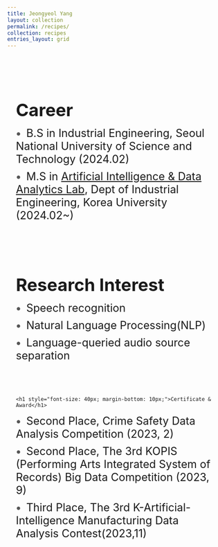 ```yaml
---
title: Jeongyeol Yang
layout: collection
permalink: /recipes/
collection: recipes
entries_layout: grid
---
```



<body>

<div style="max-width: 800px; margin: 40px auto; padding: 20px; text-align: left;">
  <h1 style="font-size: 40px; margin-bottom: 10px;">Career</h1>
  <ul style="list-style-type: none; padding: 0;">
    <li style="font-size: 25px; margin-bottom: 10px;"><span style="content: '•'; color: #555; font-weight: bold; margin-right: 5px;">•</span> B.S in Industrial Engineering, Seoul National University of Science and Technology (2024.02)</li>
    <li style="font-size: 25px; margin-bottom: 10px;"><span style="content: '•'; color: #555; font-weight: bold; margin-right: 5px;">•</span> M.S in <a href="http://aida.korea.ac.kr/" target="_blank">Artificial Intelligence & Data Analytics Lab</a>, Dept of Industrial Engineering, Korea University (2024.02~)</li>
  </ul><br><br><br>

  <h1 style="font-size: 40px; margin-bottom: 10px;">Research Interest</h1>
  <ul style="list-style-type: none; padding: 0;">
    <li style="font-size: 25px; margin-bottom: 10px;"><span style="content: '•'; color: #555; font-weight: bold; margin-right: 5px;">•</span> Speech recognition</li>
    <li style="font-size: 25px; margin-bottom: 10px;"><span style="content: '•'; color: #555; font-weight: bold; margin-right: 5px;">•</span> Natural Language Processing(NLP)</li>
    <li style="font-size: 25px; margin-bottom: 10px;"><span style="content: '•'; color: #555; font-weight: bold; margin-right: 5px;">•</span> Language-queried audio source separation</li>
  </ul><br><br><br>

    <h1 style="font-size: 40px; margin-bottom: 10px;">Certificate & Award</h1>
  <ul style="list-style-type: none; padding: 0;">
    <li style="font-size: 25px; margin-bottom: 10px;"><span style="content: '•'; color: #555; font-weight: bold; margin-right: 5px;">•</span> Second Place, Crime Safety Data Analysis Competition (2023, 2)</li>
    <li style="font-size: 25px; margin-bottom: 10px;"><span style="content: '•'; color: #555; font-weight: bold; margin-right: 5px;">•</span> Second Place, The 3rd KOPIS (Performing Arts Integrated System of Records) Big Data Competition (2023, 9) </li>
    <li style="font-size: 25px; margin-bottom: 10px;"><span style="content: '•'; color: #555; font-weight: bold; margin-right: 5px;">•</span> Third Place, The 3rd K-Artificial- Intelligence Manufacturing Data Analysis Contest(2023,11)
 </li>
  </ul><br><br><br>
</div>

</body>

